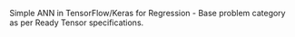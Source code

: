 Simple ANN in TensorFlow/Keras for Regression - Base problem category as per Ready Tensor specifications.
